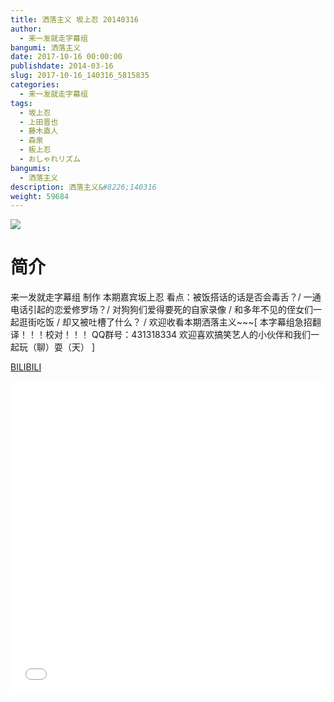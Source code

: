 ```yaml
---
title: 洒落主义 坂上忍 20140316
author: 
  - 来一发就走字幕组
bangumi: 洒落主义
date: 2017-10-16 00:00:00
publishdate: 2014-03-16
slug: 2017-10-16_140316_5815835
categories: 
  - 来一发就走字幕组
tags: 
  - 坂上忍
  - 上田晋也
  - 藤木直人
  - 森泉
  - 板上忍
  - おしゃれリズム
bangumis: 
  - 洒落主义
description: 洒落主义&#8226;140316
weight: 59684
---
```


![](https://i.imgur.com/huYH8Ki.jpg)

# 简介  
来一发就走字幕组 制作 本期嘉宾坂上忍 看点：被饭搭话的话是否会毒舌？/ 一通电话引起的恋爱修罗场？/ 对狗狗们爱得要死的自家录像 / 和多年不见的侄女们一起逛街吃饭 / 却又被吐槽了什么？ / 欢迎收看本期洒落主义~~~[ 本字幕组急招翻译！！！校对！！！ QQ群号：431318334 欢迎喜欢搞笑艺人的小伙伴和我们一起玩（聊）耍（天） ]

  [BILIBILI](https://www.bilibili.com/video/av5815835/)


  <iframe src="//www.bilibili.com/html/html5player.html?cid=9443812&aid=5815835" width="100%" height="500" frameborder="0" allowfullscreen="allowfullscreen"></iframe>
